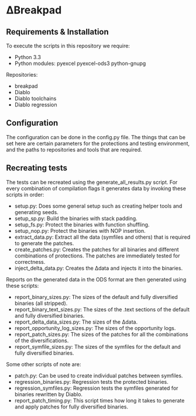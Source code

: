 # ∆Breakpad

## Requirements & Installation
To execute the scripts in this repository we require:
- Python 3.3
- Python modules: pyexcel pyexcel-ods3 python-gnupg

Repositories:
- breakpad
- Diablo
- Diablo toolchains
- Diablo regression

## Configuration
The configuration can be done in the config.py file. The things that can be set here are certain parameters for the protections and testing environment, and the paths to repositories and tools that are required.

## Recreating tests
The tests can be recreated using the generate_all_results.py script. For every combination of compilation flags it generates data by invoking these scripts in order:
- setup.py: Does some general setup such as creating helper tools and generating seeds.
- setup_sp.py: Build the binaries with stack padding.
- setup_fs.py: Protect the binaries with function shuffling.
- setup_nop.py: Protect the binaries with NOP insertion.
- extract_data.py: Extract all the data (symfiles and others) that is required to generate the patches.
- create_patches.py: Creates the patches for all binaries and different combinations of protections. The patches are immediately tested for correctness.
- inject_delta_data.py: Creates the ∆data and injects it into the binaries.

Reports on the generated data in the ODS format are then generated using these scripts:
- report_binary_sizes.py: The sizes of the default and fully diversified binaries (all stripped).
- report_binary_text_sizes.py: The sizes of the .text sections of the default and fully diversified binaries.
- report_delta_data_sizes.py: The sizes of the ∆data.
- report_opportunity_log_sizes.py: The sizes of the opportunity logs.
- report_patch_sizes.py: The sizes of the patches for all the combinations of the diversifications.
- report_symfile_sizes.py: The sizes of the symfiles for the default and fully diversified binaries.

Some other scripts of note are:
- patch.py: Can be used to create individual patches between symfiles.
- regression_binaries.py: Regression tests the protected binaries.
- regression_symfiles.py: Regression tests the symfiles generated for binaries rewritten by Diablo.
- report_patch_timing.py: This script times how long it takes to generate and apply patches for fully diversified binaries.

